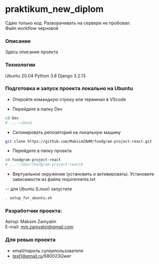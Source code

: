 # praktikum_new_diplom

Сдаю только код. Разворачивать на сервере не пробовал.  
Файл workflow черновой

### Описание
Здесь описание проекта

### Технологии
Ubuntu 20.04
Python 3.8
Django 3.2.13

### Подготовка и запуск проекта локально на Ubuntu

- Откройте командную строку или терминал в VScode

- Перейдите в папку Dev
```bash
cd Dev
# ...:~/Dev$
```
- Склонировать репозиторий на локальную машину

```bash
git clone https://github.com/MaksimZAHM/foodgram-project-react.git
```
- Перейдите в папку проекта
```bash
cd foodgram-project-react
# ...:~/Dev/foodgram-project-react$
```
- Виртуальное окружение (установить и активировать). Установите зависимости из файла requirements.txt

-- для Ubuntu (Linux) запустите
```bash
. setup_for_ubuntu.sh
```

### Разработчик проекта:

Автор: Maksim Zamyatin  
E-mail: [mm.zamyatin@gmail.com](mailto:mm.zamyatin@gmail.com)

### Для ревью проекта
- email/пароль суперпользователя
- test1@email.ru/680023Qwer
